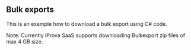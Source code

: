 ## Bulk exports
This is an example how to download a bulk export using C# code.

Note: Currently iProva SaaS supports downloading Bulkexport zip files of max 4 GB size.

